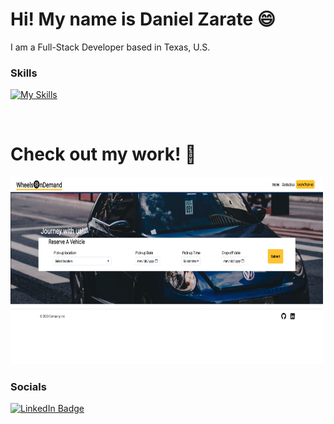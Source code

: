 <!--
**Ch40s1/Ch40s1** is a ✨ _special_ ✨ repository because its `README.md` (this file) appears on your GitHub profile.

Here are some ideas to get you started:

- 🔭 I’m currently working on ...
- 🌱 I’m currently learning ...
- 👯 I’m looking to collaborate on ...
- 🤔 I’m looking for help with ...
- 💬 Ask me about ...
- 📫 How to reach me: ...
- 😄 Pronouns: ...
- ⚡ Fun fact: ...
-->
Hi! My name is Daniel Zarate 😄
========================================================================================================================================

I am a Full-Stack Developer based in Texas, U.S.
<br/>

### Skills

[![My Skills](https://skillicons.dev/icons?i=html,css,tailwind,bootstrap,js,mongodb,express,react,nodejs,apollo,graphql)](https://skillicons.dev)

<br/>

# Check out my work! 💯
<a href="https://wheels-on-demand-83c5de82a3da.herokuapp.com/" target="_blank" class="work">
    <img src="./img/wheelsOnDemand.png" alt="websiteImage" width="500px" height="300"">
</a>

### Socials

<div id="badges">
  <a href="https://www.linkedin.com/in/daniel-zarate-66816113b/">
    <img src="https://img.shields.io/badge/LinkedIn-blue?style=for-the-badge&logo=linkedin&logoColor=white" alt="LinkedIn Badge"/>
  </a>
</div>
